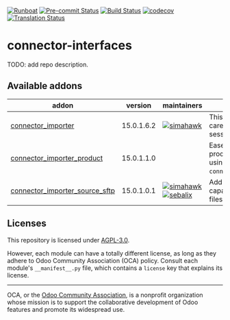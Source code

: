 
[![Runboat](https://img.shields.io/badge/runboat-Try%20me-875A7B.png)](https://runboat.odoo-community.org/builds?repo=OCA/connector-interfaces&target_branch=15.0)
[![Pre-commit Status](https://github.com/OCA/connector-interfaces/actions/workflows/pre-commit.yml/badge.svg?branch=15.0)](https://github.com/OCA/connector-interfaces/actions/workflows/pre-commit.yml?query=branch%3A15.0)
[![Build Status](https://github.com/OCA/connector-interfaces/actions/workflows/test.yml/badge.svg?branch=15.0)](https://github.com/OCA/connector-interfaces/actions/workflows/test.yml?query=branch%3A15.0)
[![codecov](https://codecov.io/gh/OCA/connector-interfaces/branch/15.0/graph/badge.svg)](https://codecov.io/gh/OCA/connector-interfaces)
[![Translation Status](https://translation.odoo-community.org/widgets/connector-interfaces-15-0/-/svg-badge.svg)](https://translation.odoo-community.org/engage/connector-interfaces-15-0/?utm_source=widget)

<!-- /!\ do not modify above this line -->

# connector-interfaces

TODO: add repo description.

<!-- /!\ do not modify below this line -->

<!-- prettier-ignore-start -->

[//]: # (addons)

Available addons
----------------
addon | version | maintainers | summary
--- | --- | --- | ---
[connector_importer](connector_importer/) | 15.0.1.6.2 | [![simahawk](https://github.com/simahawk.png?size=30px)](https://github.com/simahawk) | This module takes care of import sessions.
[connector_importer_product](connector_importer_product/) | 15.0.1.1.0 |  | Ease definition of product imports using `connector_importer`.
[connector_importer_source_sftp](connector_importer_source_sftp/) | 15.0.1.0.1 | [![simahawk](https://github.com/simahawk.png?size=30px)](https://github.com/simahawk) [![sebalix](https://github.com/sebalix.png?size=30px)](https://github.com/sebalix) | Add import source capable of loading files from SFTP.

[//]: # (end addons)

<!-- prettier-ignore-end -->

## Licenses

This repository is licensed under [AGPL-3.0](LICENSE).

However, each module can have a totally different license, as long as they adhere to Odoo Community Association (OCA)
policy. Consult each module's `__manifest__.py` file, which contains a `license` key
that explains its license.

----
OCA, or the [Odoo Community Association](http://odoo-community.org/), is a nonprofit
organization whose mission is to support the collaborative development of Odoo features
and promote its widespread use.
